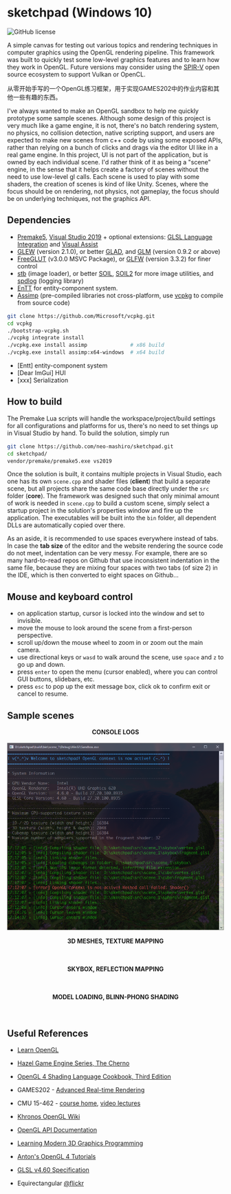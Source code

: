 # sketchpad (Windows 10)

![GitHub license](https://img.shields.io/github/license/neo-mashiro/sketchpad?color=orange&label=License&style=plastic)

A simple canvas for testing out various topics and rendering techniques in computer graphics using the OpenGL rendering pipeline. This framework was built to quickly test some low-level graphics features and to learn how they work in OpenGL. Future versions may consider using the [SPIR-V](https://www.khronos.org/spir/) open source ecosystem to support Vulkan or OpenCL.

从零开始手写的一个OpenGL练习框架，用于实现GAMES202中的作业内容和其他一些有趣的东西。

I've always wanted to make an OpenGL sandbox to help me quickly prototype some sample scenes.
Although some design of this project is very much like a game engine, it is not, there's no batch rendering system, no physics, no collision detection, native scripting support, and users are expected to make new scenes from c++ code by using some exposed APIs, rather than relying on a bunch of clicks and drags via the editor UI like in a real game engine. In this project, UI is not part of the application, but is owned by each individual scene.
I'd rather think of it as being a "scene" engine, in the sense that it helps create a factory of scenes without the need to use low-level gl calls. Each scene is used to play with some shaders, the creation of scenes is kind of like Unity. Scenes, where the focus should be on rendering, not physics, not gameplay, the focus should be on underlying techniques, not the graphics API.

## Dependencies

- [Premake5](https://github.com/premake/premake-core), [Visual Studio 2019](https://visualstudio.microsoft.com/downloads/) + optional extensions: [GLSL Language Integration](https://marketplace.visualstudio.com/items?itemName=DanielScherzer.GLSL) and [Visual Assist](https://www.wholetomato.com/)
- [GLEW](https://en.wikipedia.org/wiki/OpenGL_Extension_Wrangler_Library) (version 2.1.0), or better [GLAD](https://glad.dav1d.de/), and [GLM](https://glm.g-truc.net/0.9.2/api/index.html) (version 0.9.2 or above)
- [FreeGLUT](https://en.wikipedia.org/wiki/FreeGLUT) (v3.0.0 MSVC Package), or [GLFW](https://en.wikipedia.org/wiki/GLFW) (version 3.3.2) for finer control
- [stb](https://github.com/nothings/stb) (image loader), or better [SOIL](https://github.com/littlstar/soil), [SOIL2](https://github.com/SpartanJ/SOIL2) for more image utilities, and [spdlog](https://github.com/gabime/spdlog) (logging library)
- [EnTT](...) for entity-component system.
- [Assimp](https://github.com/assimp/assimp) (pre-compiled libraries not cross-platform, use [vcpkg](https://github.com/microsoft/vcpkg) to compile from source code)
```bash
git clone https://github.com/Microsoft/vcpkg.git
cd vcpkg
./bootstrap-vcpkg.sh
./vcpkg integrate install
./vcpkg.exe install assimp              # x86 build
./vcpkg.exe install assimp:x64-windows  # x64 build
```
- [Entt] entity-component system
- [Dear ImGui] HUI
- [xxx] Serialization

## How to build

The Premake Lua scripts will handle the workspace/project/build settings for all configurations and platforms for us, there's no need to set things up in Visual Studio by hand. To build the solution, simply run
```bash
git clone https://github.com/neo-mashiro/sketchpad.git
cd sketchpad/
vendor/premake/premake5.exe vs2019
```
Once the solution is built, it contains multiple projects in Visual Studio, each one has its own `scene.cpp` and shader files (**client**) that build a separate scene, but all projects share the same code base directly under the `src` folder (**core**). The framework was designed such that only minimal amount of work is needed in `scene.cpp` to build a custom scene, simply select a startup project in the solution's properties window and fire up the application. The executables will be built into the `bin` folder, all dependent DLLs are automatically copied over there.

As an aside, it is recommended to use spaces everywhere instead of tabs. In case the **tab size** of the editor and the website rendering the source code do not meet, indentation can be very messy. For example, there are so many hard-to-read repos on Github that use inconsistent indentation in the same file, because they are mixing four spaces with two tabs (of size 2) in the IDE, which is then converted to eight spaces on Github...

## Mouse and keyboard control

- on application startup, cursor is locked into the window and set to invisible.
- move the mouse to look around the scene from a first-person perspective.
- scroll up/down the mouse wheel to zoom in or zoom out the main camera.
- use directional keys or `wasd` to walk around the scene, use `space` and `z` to go up and down.
- press `enter` to open the menu (cursor enabled), where you can control GUI buttons, slidebars, etc.
- press `esc` to pop up the exit message box, click ok to confirm exit or cancel to resume.

## Sample scenes

<p align="center">
  <b>CONSOLE LOGS</b>
  <br><br>
  <img src="media/console.png">
</p>

<p align="center">
  <b>3D MESHES, TEXTURE MAPPING</b>
  <br><br>
  <img src="">
</p>

<p align="center">
  <b>SKYBOX, REFLECTION MAPPING</b>
  <br><br>
  <img src="">
</p>

<p align="center">
  <b>MODEL LOADING, BLINN-PHONG SHADING</b>
  <br><br>
  <img src="">
</p>

## Useful References

- [Learn OpenGL](https://learnopengl.com)
- [Hazel Game Engine Series, The Cherno](....)
- [OpenGL 4 Shading Language Cookbook, Third Edition](...)
- GAMES202 - [Advanced Real-time Rendering](https://sites.cs.ucsb.edu/~lingqi/teaching/games202.html)
- CMU 15-462 - [course home](http://15462.courses.cs.cmu.edu/fall2020/home), [video lectures](https://www.youtube.com/playlist?list=PL9_jI1bdZmz2emSh0UQ5iOdT2xRHFHL7E)
- [Khronos OpenGL Wiki](https://www.khronos.org/opengl/wiki/Main_Page)
- [OpenGL API Documentation](http://docs.gl/)
- [Learning Modern 3D Graphics Programming](https://paroj.github.io/gltut/)
- [Anton's OpenGL 4 Tutorials](https://antongerdelan.net/opengl/)
- [GLSL v4.60 Specification](https://github.com/neo-mashiro/sketchpad/blob/main/res/GLSL%20v4.60%20Spec.pdf)

- Equirectangular [@flickr](https://www.flickr.com/groups/equirectangular/pool/)
